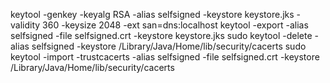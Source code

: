 keytool -genkey -keyalg RSA -alias selfsigned -keystore keystore.jks  -validity 360 -keysize 2048 -ext san=dns:localhost
keytool -export -alias selfsigned -file selfsigned.crt -keystore keystore.jks
sudo keytool -delete -alias selfsigned -keystore /Library/Java/Home/lib/security/cacerts
sudo keytool -import -trustcacerts -alias selfsigned -file selfsigned.crt -keystore /Library/Java/Home/lib/security/cacerts